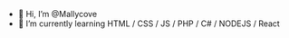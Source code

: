 - 👋 Hi, I’m @Mallycove
- 🌱 I’m currently learning HTML / CSS / JS / PHP / C# / NODEJS / React

<!---
Mallycove/Mallycove is a ✨ special ✨ repository because its `README.md` (this file) appears on your GitHub profile.
You can click the Preview link to take a look at your changes.
--->
